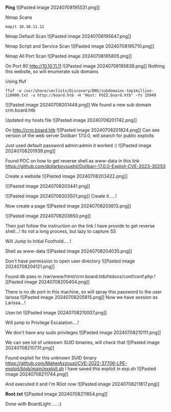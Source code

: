 **Ping**
![[Pasted image 20240708195531.png]]

Nmap Scans
```
mapit 10.10.11.11
```

Nmap Default Scan
![[Pasted image 20240708195647.png]]

Nmap Script and Service Scan
![[Pasted image 20240708195710.png]]

Nmap All Port Scan
![[Pasted image 20240708195805.png]]

On Port 80 http://10.10.11.11
![[Pasted image 20240708195839.png]]
Nothing this website, so will enumerate sub domains

Using ffuf
```
ffuf -w /usr/share/seclists/Discovery/DNS/subdomains-top1million-110000.txt -u http://board.htb -H "Host: FUZZ.board.htb" -fs 15949
```
![[Pasted image 20240708201448.png]]
We found a new sub domain crm.board.htb

Updated my hosts file
![[Pasted image 20240708201742.png]]

On http://crm.board.htb
![[Pasted image 20240708201824.png]]
Can see version of the web server Dolibarr 17.0.0, will search for public exploits

Just used default password admin:admin it worked :)
![[Pasted image 20240708201939.png]]

Found POC on how to get reverse shell as www-data in this link https://github.com/dollarboysushil/Dolibarr-17.0.0-Exploit-CVE-2023-30253

Create a website
![[Pasted image 20240708203422.png]]

![[Pasted image 20240708203441.png]]

![[Pasted image 20240708203501.png]]
Create it.....!

Now create a page
![[Pasted image 20240708203613.png]]

![[Pasted image 20240708203650.png]]

Then just follow the instruction on the link I have provide to get reverse shell...!
Its not a long process, but lazy to capture SS 


Will Jump to Initial Foothold.....!



Shell as www-data
![[Pasted image 20240708204035.png]]

Don't have permission to open user directory
![[Pasted image 20240708204121.png]]

Found db pass in /var/www/html/crm.board.htb/htdocs/conf/conf.php
![[Pasted image 20240708205404.png]]

There is no db port in this machine, so will spray this password to the user larissa
![[Pasted image 20240708205815.png]]
Now we have session as Larissa...!

User.txt
![[Pasted image 20240708210007.png]]



Will jump to Privilege Escalation....!

We don't have any sudo privileges
![[Pasted image 20240708210111.png]]

We can see lot of unknown SUID binaries, will check that
![[Pasted image 20240708210731.png]]

Found exploit for this unknown SUID binary https://github.com/MaherAzzouzi/CVE-2022-37706-LPE-exploit/blob/main/exploit.sh
I have saved this exploit in exp.sh
![[Pasted image 20240708211744.png]]

And executed it and I'm R0ot now
![[Pasted image 20240708211817.png]]

**Root.txt**
![[Pasted image 20240708211854.png]]


Done with BoardLight......:)
